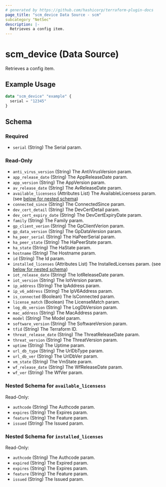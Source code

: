 ```yaml
---
# generated by https://github.com/hashicorp/terraform-plugin-docs
page_title: "scm_device Data Source - scm"
subcategory "NetSec"
description: |-
  Retrieves a config item.
---
```


# scm_device (Data Source)

Retrieves a config item.

## Example Usage

```terraform
data "scm_device" "example" {
  serial = "12345"
}
```

<!-- schema generated by tfplugindocs -->
## Schema

### Required

- `serial` (String) The Serial param.

### Read-Only

- `anti_virus_version` (String) The AntiVirusVersion param.
- `app_release_date` (String) The AppReleaseDate param.
- `app_version` (String) The AppVersion param.
- `av_release_date` (String) The AvReleaseDate param.
- `available_licensess` (Attributes List) The AvailableLicensess param. (see [below for nested schema](#nestedatt--available_licensess))
- `connected_since` (String) The ConnectedSince param.
- `dev_cert_detail` (String) The DevCertDetail param.
- `dev_cert_expiry_date` (String) The DevCertExpiryDate param.
- `family` (String) The Family param.
- `gp_client_verion` (String) The GpClientVerion param.
- `gp_data_version` (String) The GpDataVersion param.
- `ha_peer_serial` (String) The HaPeerSerial param.
- `ha_peer_state` (String) The HaPeerState param.
- `ha_state` (String) The HaState param.
- `hostname` (String) The Hostname param.
- `id` (String) The Id param.
- `installed_licenses` (Attributes List) The InstalledLicenses param. (see [below for nested schema](#nestedatt--installed_licenses))
- `iot_release_date` (String) The IotReleaseDate param.
- `iot_version` (String) The IotVersion param.
- `ip_address` (String) The IpAddress param.
- `ip_v6_address` (String) The IpV6Address param.
- `is_connected` (Boolean) The IsConnected param.
- `license_match` (Boolean) The LicenseMatch param.
- `log_db_version` (String) The LogDbVersion param.
- `mac_address` (String) The MacAddress param.
- `model` (String) The Model param.
- `software_version` (String) The SoftwareVersion param.
- `tfid` (String) The Terraform ID.
- `threat_release_date` (String) The ThreatReleaseDate param.
- `threat_version` (String) The ThreatVersion param.
- `uptime` (String) The Uptime param.
- `url_db_type` (String) The UrlDbType param.
- `url_db_ver` (String) The UrlDbVer param.
- `vm_state` (String) The VmState param.
- `wf_release_date` (String) The WfReleaseDate param.
- `wf_ver` (String) The WfVer param.

<a id="nestedatt--available_licensess"></a>
### Nested Schema for `available_licensess`

Read-Only:

- `authcode` (String) The Authcode param.
- `expires` (String) The Expires param.
- `feature` (String) The Feature param.
- `issued` (String) The Issued param.


<a id="nestedatt--installed_licenses"></a>
### Nested Schema for `installed_licenses`

Read-Only:

- `authcode` (String) The Authcode param.
- `expired` (String) The Expired param.
- `expires` (String) The Expires param.
- `feature` (String) The Feature param.
- `issued` (String) The Issued param.
